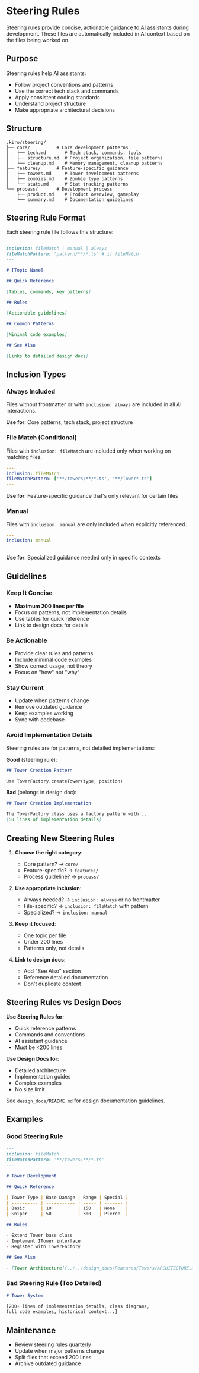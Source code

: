 # Steering Rules

Steering rules provide concise, actionable guidance to AI assistants during development. These files are automatically included in AI context based on the files being worked on.

## Purpose

Steering rules help AI assistants:

- Follow project conventions and patterns
- Use the correct tech stack and commands
- Apply consistent coding standards
- Understand project structure
- Make appropriate architectural decisions

## Structure

```
.kiro/steering/
├── core/          # Core development patterns
│   ├── tech.md       # Tech stack, commands, tools
│   ├── structure.md  # Project organization, file patterns
│   └── cleanup.md    # Memory management, cleanup patterns
├── features/      # Feature-specific guidance
│   ├── towers.md     # Tower development patterns
│   ├── zombies.md    # Zombie type patterns
│   └── stats.md      # Stat tracking patterns
└── process/       # Development process
    ├── product.md    # Product overview, gameplay
    └── summary.md    # Documentation guidelines
```

## Steering Rule Format

Each steering rule file follows this structure:

```markdown
---
inclusion: fileMatch | manual | always
fileMatchPattern: 'pattern/**/*.ts' # if fileMatch
---

# [Topic Name]

## Quick Reference

[Tables, commands, key patterns]

## Rules

[Actionable guidelines]

## Common Patterns

[Minimal code examples]

## See Also

[Links to detailed design docs]
```

## Inclusion Types

### Always Included

Files without frontmatter or with `inclusion: always` are included in all AI interactions.

**Use for**: Core patterns, tech stack, project structure

### File Match (Conditional)

Files with `inclusion: fileMatch` are included only when working on matching files.

```yaml
---
inclusion: fileMatch
fileMatchPattern: ['**/towers/**/*.ts', '**/Tower*.ts']
---
```

**Use for**: Feature-specific guidance that's only relevant for certain files

### Manual

Files with `inclusion: manual` are only included when explicitly referenced.

```yaml
---
inclusion: manual
---
```

**Use for**: Specialized guidance needed only in specific contexts

## Guidelines

### Keep It Concise

- **Maximum 200 lines per file**
- Focus on patterns, not implementation details
- Use tables for quick reference
- Link to design docs for details

### Be Actionable

- Provide clear rules and patterns
- Include minimal code examples
- Show correct usage, not theory
- Focus on "how" not "why"

### Stay Current

- Update when patterns change
- Remove outdated guidance
- Keep examples working
- Sync with codebase

### Avoid Implementation Details

Steering rules are for patterns, not detailed implementations:

**Good** (steering rule):

```markdown
## Tower Creation Pattern

Use TowerFactory.createTower(type, position)
```

**Bad** (belongs in design doc):

```markdown
## Tower Creation Implementation

The TowerFactory class uses a factory pattern with...
[50 lines of implementation details]
```

## Creating New Steering Rules

1. **Choose the right category**:
   - Core pattern? → `core/`
   - Feature-specific? → `features/`
   - Process guideline? → `process/`

2. **Use appropriate inclusion**:
   - Always needed? → `inclusion: always` or no frontmatter
   - File-specific? → `inclusion: fileMatch` with pattern
   - Specialized? → `inclusion: manual`

3. **Keep it focused**:
   - One topic per file
   - Under 200 lines
   - Patterns only, not details

4. **Link to design docs**:
   - Add "See Also" section
   - Reference detailed documentation
   - Don't duplicate content

## Steering Rules vs Design Docs

**Use Steering Rules for**:

- Quick reference patterns
- Commands and conventions
- AI assistant guidance
- Must be <200 lines

**Use Design Docs for**:

- Detailed architecture
- Implementation guides
- Complex examples
- No size limit

See `design_docs/README.md` for design documentation guidelines.

## Examples

### Good Steering Rule

```markdown
---
inclusion: fileMatch
fileMatchPattern: '**/towers/**/*.ts'
---

# Tower Development

## Quick Reference

| Tower Type | Base Damage | Range | Special |
| ---------- | ----------- | ----- | ------- |
| Basic      | 10          | 150   | None    |
| Sniper     | 50          | 300   | Pierce  |

## Rules

- Extend Tower base class
- Implement ITower interface
- Register with TowerFactory

## See Also

- [Tower Architecture](../../design_docs/Features/Towers/ARCHITECTURE.md)
```

### Bad Steering Rule (Too Detailed)

```markdown
# Tower System

[200+ lines of implementation details, class diagrams,
full code examples, historical context...]
```

## Maintenance

- Review steering rules quarterly
- Update when major patterns change
- Split files that exceed 200 lines
- Archive outdated guidance
